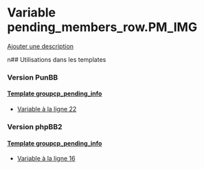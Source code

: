 # Variable pending_members_row.PM_IMG
[Ajouter une description](https://fa-tvars.appspot.com/pending_members_row.PM_IMG)

n## Utilisations dans les templates

### Version PunBB

#### [Template groupcp_pending_info](punbb/groupcp_pending_info.md)
* [Variable à la ligne 22](../punbb/groupcp_pending_info.tpl#L22)

### Version phpBB2

#### [Template groupcp_pending_info](subsilver/groupcp_pending_info.md)
* [Variable à la ligne 16](../subsilver/groupcp_pending_info.tpl#L16)